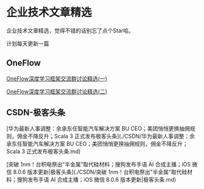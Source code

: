 # 企业技术文章精选

企业技术文章精选，觉得不错的话别忘了点个Star哈。

计划每天更新一篇

## OneFlow

[OneFlow深度学习框架交流群讨论精选(一)](./OneFlow/OneFlow深度学习框架交流群讨论精选(一).md)

[OneFlow深度学习框架交流群讨论精选(二)](./OneFlow/OneFlow深度学习框架交流群讨论精选(二).md)

## CSDN-极客头条

[华为最新人事调整：余承东任智能汽车解决方案 BU CEO；美团悄悄更换抽佣规则，佣金不降反升；Scala 3 正式发布极客头条](./CSDN/华为最新人事调整：余承东任智能汽车解决方案 BU CEO；美团悄悄更换抽佣规则，佣金不降反升；Scala 3 正式发布极客头条.md)

[突破 1nm！台积电祭出“半金属”取代硅材料；搜狗发布手语 AI 合成主播；iOS 微信 8.0.6 版本更新|极客头条](./CSDN/突破 1nm！台积电祭出"半金属"取代硅材料；搜狗发布手语 AI 合成主播；iOS 微信 8.0.6 版本更新|极客头条.md)